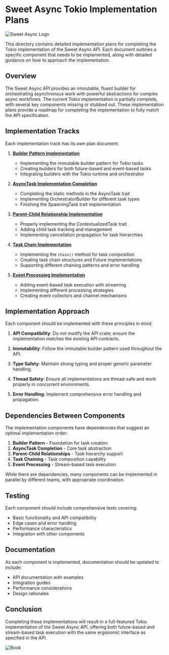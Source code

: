 # Sweet Async Tokio Implementation Plans

![Sweet Async Logo](/assets/sweet_async.png)

This directory contains detailed implementation plans for completing the Tokio implementation of the Sweet Async API. Each document outlines a specific component that needs to be implemented, along with detailed guidance on how to approach the implementation.

## Overview

The Sweet Async API provides an immutable, fluent builder for orchestrating asynchronous work with powerful abstractions for complex async workflows. The current Tokio implementation is partially complete, with several key components missing or stubbed out. These implementation plans provide a roadmap for completing the implementation to fully match the API specification.

## Implementation Tracks

Each implementation track has its own plan document:

1. [**Builder Pattern Implementation**](./builder_implementation.md)
   - Implementing the immutable builder pattern for Tokio tasks
   - Creating builders for both future-based and event-based tasks
   - Integrating builders with the Tokio runtime and orchestrator

2. [**AsyncTask Implementation Completion**](./async_task_completion.md)
   - Completing the static methods in the AsyncTask trait
   - Implementing OrchestratorBuilder for different task types
   - Finishing the SpawningTask trait implementation

3. [**Parent-Child Relationship Implementation**](./parent_child_implementation.md)
   - Properly implementing the ContextualizedTask trait
   - Adding child task tracking and management
   - Implementing cancellation propagation for task hierarchies

4. [**Task Chain Implementation**](./task_chain_implementation.md)
   - Implementing the `chain()` method for task composition
   - Creating task chain structures and Future implementations
   - Supporting different chaining patterns and error handling

5. [**Event Processing Implementation**](./event_processing_implementation.md)
   - Adding event-based task execution with streaming
   - Implementing different processing strategies
   - Creating event collectors and channel mechanisms

## Implementation Approach

Each component should be implemented with these principles in mind:

1. **API Compatibility**: Do not modify the API crate; ensure the implementation matches the existing API contracts.

2. **Immutability**: Follow the immutable builder pattern used throughout the API.

3. **Type Safety**: Maintain strong typing and proper generic parameter handling.

4. **Thread Safety**: Ensure all implementations are thread-safe and work properly in concurrent environments.

5. **Error Handling**: Implement comprehensive error handling and propagation.

## Dependencies Between Components

The implementation components have dependencies that suggest an optimal implementation order:

1. **Builder Pattern** - Foundation for task creation
2. **AsyncTask Completion** - Core task abstraction
3. **Parent-Child Relationships** - Task hierarchy support
4. **Task Chaining** - Task composition capability
5. **Event Processing** - Stream-based task execution

While there are dependencies, many components can be implemented in parallel by different teams, with appropriate coordination.

## Testing

Each component should include comprehensive tests covering:

- Basic functionality and API compatibility
- Edge cases and error handling
- Performance characteristics
- Integration with other components

## Documentation

As each component is implemented, documentation should be updated to include:

- API documentation with examples
- Integration guides
- Performance considerations
- Design rationales

## Conclusion

Completing these implementations will result in a full-featured Tokio implementation of the Sweet Async API, offering both future-based and stream-based task execution with the same ergonomic interface as specified in the API.

![Book](/assets/book.png)